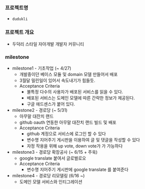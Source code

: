 ### 프로젝트명
* `dudukli`

### 프로젝트 개요
* 두덕리 스타일 자아개발 개발자 커뮤니티

### milestone
* milestone1 - 기초작업 (~ 4/27)
    * 개발중이던 베이스 모듈 및 domain 모델 만들어서 배포
    * 3월달 밀린일이 있어서 속도내기가 힘들듯.
    * Acceptance Criteria
        * 불특정 다수의 사용자가 배포된 서비스를 읽을 수 있다.
        * 배포된 서비스는 도메인 모델에 따른 간략한 정보가 제공된다.
        * 구글 애드센스가 붙어 있다.
* milestone2 - 경로당 (~ 5/31)
    * 아무말 대잔치 랜드
    * github oauth 연동한 아무말 대잔치 랜드 빌드 및 배포
    * Acceptance Criteria
        * github 계정으로 서비스에 로그인 할 수 있다
        * 변수명 지어주기 게시판을 이용하여 글 및 댓글을 작성할 수 있다
        * 자정 작용을 위해 up vote, down vote가 가 가능하다
* milestone3 - 경로당 확장공사 (~ 6/15 + 주욱)
    * google translate 붙여서 글로벌로오
    * Acceptance Criteria
        * 변수명 지어주기 게시판에 google translate 를 붙여준다
* milestone4 - 경로당 리모델링 (6/16 ~)
    * 도메인 모델 서비스와 인티그레이션
